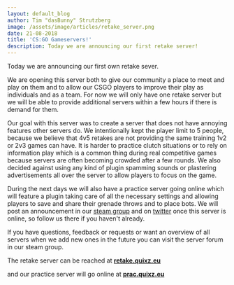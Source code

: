 ```yaml
---
layout: default_blog
author: Tim "dasBunny" Strutzberg
image: /assets/image/articles/retake_server.png
date: 21-08-2018
title: 'CS:GO Gameservers!'
description: Today we are announcing our first retake server!
---
```

Today we are announcing our first own retake sever.

We are opening this server both to give our community a place to meet and play on them and to allow our CSGO players to improve their play as individuals and as a team. For now we will only have one retake server but we will be able to provide additional servers within a few hours if there is demand for them. 

Our goal with this server was to create a server that does not have annoying features other servers do. We intentionally kept the player limit to 5 people, because we believe that 4v5 retakes are not providing the same training 1v2 or 2v3 games can have. It is harder to practice clutch situations or to rely on information play which is a common thing during real competitive games because servers are often becoming crowded after a few rounds. We also decided against using any kind of plugin spamming sounds or plastering advertisements all over the server to allow players to focus on the game. 

During the next days we will also have a practice server going online which will feature a plugin taking care of all the necessary settings and allowing players to save and share their grenade throws and to place bots. We will post an announcement in our [steam group](https://steamcommunity.com/groups/QuixzFan#) and on [twitter](https://twitter.com/QuixzeSports) once this server is online, so follow us there if you haven't already. 

If you have questions, feedback or requests or want an overview of all servers when we add new ones in the future you can visit the server forum in our steam group. 

The retake server can be reached at [**retake.quixz.eu**](steam://connect/retake.quixz.eu) 

and our practice server will go online at [**prac.quixz.eu**](steam://connect/prac.quixz.eu)
